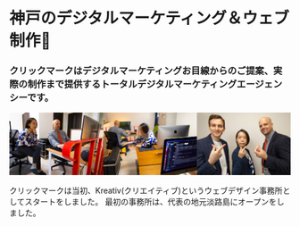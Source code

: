 # 神戸のデジタルマーケティング＆ウェブ制作👋
### クリックマークはデジタルマーケティングお目線からのご提案、実際の制作まで提供するトータルデジタルマーケティングエージェンシーです。

![Banner Image](https://github.com/clickmark/clickmark/blob/main/github-clickmark.jpg?raw=true)

クリックマークは当初、Kreativ(クリエイティブ)というウェブデザイン事務所としてスタートをしました。
最初の事務所は、代表の地元淡路島にオープンをしました。
